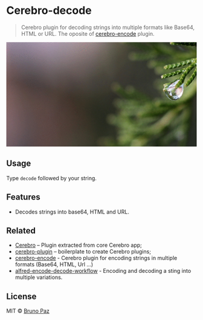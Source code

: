 # Cerebro-decode

> Cerebro plugin for decoding strings into multiple formats like Base64, HTML or URL. The oposite of [cerebro-encode](https://github.com/brpaz/cerebro-encode) plugin.

![](demo.gif)

## Usage

 Type ```decode``` followed by your string.

## Features

* Decodes strings into base64, HTML and URL.

## Related

* [Cerebro](http://github.com/KELiON/cerebro) – Plugin extracted from core Cerebro app;
* [cerebro-plugin](http://github.com/KELiON/cerebro-plugin) – boilerplate to create Cerebro plugins;
* [cerebro-encode](https://github.com/brpaz/cerebro-encode) - Cerebro plugin for encoding strings in multiple formats (Base64, HTML, Url ...)
* [alfred-encode-decode-workflow](https://github.com/willfarrell/alfred-encode-decode-workflow) - Encoding and decoding a sting into multiple variations.

## License

MIT © [Bruno Paz](http://brunopaz.net)